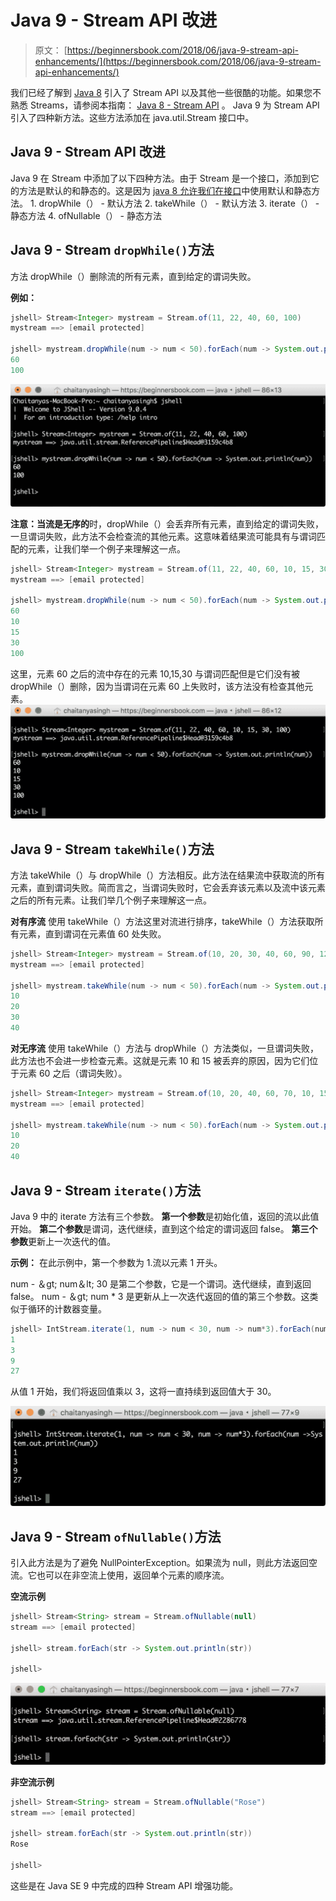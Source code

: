 # Java 9 - Stream API 改进

> 原文： [https://beginnersbook.com/2018/06/java-9-stream-api-enhancements/](https://beginnersbook.com/2018/06/java-9-stream-api-enhancements/)

我们已经了解到 [Java 8](https://beginnersbook.com/2017/10/java-8-features-with-examples/) 引入了 Stream API 以及其他一些很酷的功能。如果您不熟悉 Streams，请参阅本指南： [Java 8 - Stream API](https://beginnersbook.com/2017/10/java-8-stream-tutorial/) 。 Java 9 为 Stream API 引入了四种新方法。这些方法添加在 java.util.Stream 接口中。

## Java 9 - Stream API 改进

Java 9 在 Stream 中添加了以下四种方法。由于 Stream 是一个接口，添加到它的方法是默认的和静态的。这是因为 [java 8 允许我们在接口](https://beginnersbook.com/2017/10/java-8-interface-changes-default-method-and-static-method/)中使用默认和静态方法。
1\. dropWhile（） - 默认方法
2\. takeWhile（） - 默认方法
3\. iterate（） - 静态方法
4\. ofNullable（） - 静态方法

## Java 9 - Stream `dropWhile()`方法

方法 dropWhile（）删除流的所有元素，直到给定的谓词失败。

**例如：**

```java
jshell> Stream<Integer> mystream = Stream.of(11, 22, 40, 60, 100)
mystream ==> [email protected]

jshell> mystream.dropWhile(num -> num < 50).forEach(num -> System.out.println(num))
60
100

```

![Java 9 Stream doWhile() method](img/54941df0800369b7e8297ad1388591be.jpg)

**注意：当流是无序的**时，dropWhile（）会丢弃所​​有元素，直到给定的谓词失败，一旦谓词失败，此方法不会检查流的其他元素。这意味着结果流可能具有与谓词匹配的元素，让我们举一个例子来理解这一点。

```java
jshell> Stream<Integer> mystream = Stream.of(11, 22, 40, 60, 10, 15, 30, 100)
mystream ==> [email protected]

jshell> mystream.dropWhile(num -> num < 50).forEach(num -> System.out.println(num))
60
10
15
30
100
```

这里，元素 60 之后的流中存在的元素 10,15,30 与谓词匹配但是它们没有被 dropWhile（）删除，因为当谓词在元素 60 上失败时，该方法没有检查其他元素。
![Java 9 dropWhile() method unordered stream](img/8e3ecd15e8165e0f3e46782b2dece07e.jpg)

## Java 9 - Stream `takeWhile()`方法

方法 takeWhile（）与 dropWhile（）方法相反。此方法在结果流中获取流的所有元素，直到谓词失败。简而言之，当谓词失败时，它会丢弃该元素以及流中该元素之后的所有元素。让我们举几个例子来理解这一点。

**对有序流**
使用 takeWhile（）方法这里对流进行排序，takeWhile（）方法获取所有元素，直到谓词在元素值 60 处失败。

```java
jshell> Stream<Integer> mystream = Stream.of(10, 20, 30, 40, 60, 90, 120)
mystream ==> [email protected]

jshell> mystream.takeWhile(num -> num < 50).forEach(num -> System.out.println(num))
10
20
30
40
```

**对无序流**
使用 takeWhile（）方法与 dropWhile（）方法类似，一旦谓词失败，此方法也不会进一步检查元素。这就是元素 10 和 15 被丢弃的原因，因为它们位于元素 60 之后（谓词失败）。

```java
jshell> Stream<Integer> mystream = Stream.of(10, 20, 40, 60, 70, 10, 15, 100)
mystream ==> [email protected]

jshell> mystream.takeWhile(num -> num < 50).forEach(num -> System.out.println(num))
10
20
40
```

## Java 9 - Stream `iterate()`方法

Java 9 中的 iterate 方法有三个参数。
**第一个参数**是初始化值，返回的流以此值开始。
**第二个参数**是谓词，迭代继续，直到这个给定的谓词返回 false。
**第三个参数**更新上一次迭代的值。

**示例：**
在此示例中，第一个参数为 1.流以元素 1 开头。

num - ＆gt; num＆lt; 30 是第二个参数，它是一个谓词。迭代继续，直到返回 false。 num - ＆gt; num * 3 是更新从上一次迭代返回的值的第三个参数。这类似于循环的计数器变量。

```java
jshell> IntStream.iterate(1, num -> num < 30, num -> num*3).forEach(num ->System.out.println(num))
1
3
9
27
```

从值 1 开始，我们将返回值乘以 3，这将一直持续到返回值大于 30。

![Java 9 Iterate method](img/5c44fc1fd906f198816b546d4dbedb10.jpg)

## Java 9 - Stream `ofNullable()`方法

引入此方法是为了避免 NullPointerException。如果流为 null，则此方法返回空流。它也可以在非空流上使用，返回单个元素的顺序流。

**空流示例**

```java
jshell> Stream<String> stream = Stream.ofNullable(null)
stream ==> [email protected]

jshell> stream.forEach(str -> System.out.println(str))

jshell>
```

![Java 9 ofNullable() method](img/5162d92a7f27d1afb9a4b6aa808ec1c7.jpg)

**非空流示例**

```java
jshell> Stream<String> stream = Stream.ofNullable("Rose")
stream ==> [email protected]

jshell> stream.forEach(str -> System.out.println(str))
Rose

jshell>
```

这些是在 Java SE 9 中完成的四种 Stream API 增强功能。